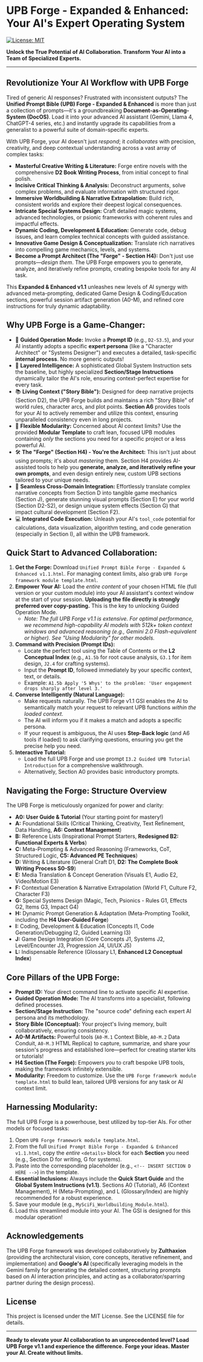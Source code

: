 # UPB Forge - Expanded & Enhanced: Your AI's Expert Operating System

[![License: MIT](https://img.shields.io/badge/License-MIT-blue.svg)](https://opensource.org/licenses/MIT)

**Unlock the True Potential of AI Collaboration. Transform Your AI into a Team of Specialized Experts.**

---

## Revolutionize Your AI Workflow with UPB Forge

Tired of generic AI responses? Frustrated with inconsistent outputs? The **Unified Prompt Bible (UPB) Forge - Expanded & Enhanced** is more than just a collection of prompts—it's a groundbreaking **Document-as-Operating-System (DocOS)**. Load it into your advanced AI assistant (Gemini, Llama 4, ChatGPT-4 series, etc.) and instantly upgrade its capabilities from a generalist to a powerful suite of domain-specific experts.

With UPB Forge, your AI doesn't just *respond*; it *collaborates* with precision, creativity, and deep contextual understanding across a vast array of complex tasks:

*   **Masterful Creative Writing & Literature:** Forge entire novels with the comprehensive **D2 Book Writing Process**, from initial concept to final polish.
*   **Incisive Critical Thinking & Analysis:** Deconstruct arguments, solve complex problems, and evaluate information with structured rigor.
*   **Immersive Worldbuilding & Narrative Extrapolation:** Build rich, consistent worlds and explore their deepest logical consequences.
*   **Intricate Special Systems Design:** Craft detailed magic systems, advanced technologies, or psionic frameworks with coherent rules and impactful effects.
*   **Dynamic Coding, Development & Education:** Generate code, debug issues, and learn complex technical concepts with guided assistance.
*   **Innovative Game Design & Conceptualization:** Translate rich narratives into compelling game mechanics, levels, and systems.
*   **Become a Prompt Architect (The "Forge" - Section H4):** Don't just use prompts—*design them*. The UPB Forge empowers you to generate, analyze, and iteratively refine prompts, creating bespoke tools for any AI task.

This **Expanded & Enhanced v1.1** unleashes new levels of AI synergy with advanced meta-prompting, dedicated Game Design & Coding/Education sections, powerful session artifact generation (A0-M), and refined core instructions for truly dynamic adaptability.

## Why UPB Forge is a Game-Changer:

*   🚀 **Guided Operation Mode:** Invoke a **Prompt ID** (e.g., `D2-S3.5`), and your AI instantly adopts a specific **expert persona** (like a "Character Architect" or "Systems Designer") and executes a detailed, task-specific **internal process**. No more generic outputs!
*   🧠 **Layered Intelligence:** A sophisticated Global System Instruction sets the baseline, but highly specialized **Section/Stage Instructions** dynamically tailor the AI's role, ensuring context-perfect expertise for every task.
*   📚 **Living Context ("Story Bible"):** Designed for deep narrative projects (Section D2), the UPB Forge builds and maintains a rich "Story Bible" of world rules, character arcs, and plot points. **Section A6** provides tools for your AI to actively remember and utilize this context, ensuring unparalleled consistency even in long projects.
*   🧩 **Flexible Modularity:** Concerned about AI context limits? Use the provided **Modular Template** to craft lean, focused UPB modules containing *only* the sections you need for a specific project or a less powerful AI.
*   🛠️ **The "Forge" (Section H4) - You're the Architect:** This isn't just about using prompts; it's about *mastering* them. Section H4 provides AI-assisted tools to help you **generate, analyze, and iteratively refine your own prompts**, and even design entirely new, custom UPB sections tailored to your unique needs.
*   🔗 **Seamless Cross-Domain Integration:** Effortlessly translate complex narrative concepts from Section D into tangible game mechanics (Section J), generate stunning visual prompts (Section E) for your world (Section D2-S2), or design unique system effects (Section G) that impact cultural development (Section F2).
*   💻 **Integrated Code Execution:** Unleash your AI's `tool_code` potential for calculations, data visualization, algorithm testing, and code generation (especially in Section I), all within the UPB framework.

## Quick Start to Advanced Collaboration:

1.  **Get the Forge:** Download `Unified Prompt Bible Forge - Expanded & Enhanced v1.1.html`. For managing context limits, also grab `UPB Forge framework module template.html`.
2.  **Empower Your AI:** Load the *entire content* of your chosen HTML file (full version or your custom module) into your AI assistant's context window at the start of your session. **Uploading the file directly is strongly preferred over copy-pasting.** This is the key to unlocking Guided Operation Mode.
    *   *Note: The full UPB Forge v1.1 is extensive. For optimal performance, we recommend high-capability AI models with 512k+ token context windows and advanced reasoning (e.g., Gemini 2.0 Flash-equivalent or higher). See "Using Modularity" for other models.*
3.  **Command with Precision (Prompt IDs):**
    *   Locate the perfect tool using the Table of Contents or the **L2 Conceptual Index** (e.g., `A1.5b` for root cause analysis, `G3.1` for item design, `J2.4` for crafting systems).
    *   Input the **Prompt ID**, followed immediately by your specific context, text, or details.
    *   Example: `A1.5b Apply '5 Whys' to the problem: 'User engagement drops sharply after level 3.'`
4.  **Converse Intelligently (Natural Language):**
    *   Make requests naturally. The UPB Forge v1.1 GSI enables the AI to semantically match your request to relevant UPB functions *within the loaded context*.
    *   The AI will inform you if it makes a match and adopts a specific persona.
    *   If your request is ambiguous, the AI uses **Step-Back logic** (and A6 tools if loaded) to ask clarifying questions, ensuring you get the precise help you need.
5.  **Interactive Tutorial:**
    *   Load the full UPB Forge and use prompt `I3.2 Guided UPB Tutorial Introduction` for a comprehensive walkthrough.
    *   Alternatively, Section A0 provides basic introductory prompts.

## Navigating the Forge: Structure Overview

The UPB Forge is meticulously organized for power and clarity:

*   **A0:** **User Guide & Tutorial** (Your starting point for mastery!)
*   **A:** Foundational Skills (Critical Thinking, Creativity, Text Refinement, Data Handling, **A6: Context Management**)
*   **B:** Reference Lists (Inspirational Prompt Starters, **Redesigned B2: Functional Experts & Verbs**)
*   **C:** Meta-Prompting & Advanced Reasoning (Frameworks, CoT, Structured Logic, **C5: Advanced PE Techniques**)
*   **D:** Writing & Literature (General Craft D1, **D2: The Complete Book Writing Process S0-S9**)
*   **E:** Media Translation & Concept Generation (Visuals E1, Audio E2, Video/Motion E3)
*   **F:** Contextual Generation & Narrative Extrapolation (World F1, Culture F2, Character F3)
*   **G:** Special Systems Design (Magic, Tech, Psionics - Rules G1, Effects G2, Items G3, Impact G4)
*   **H:** Dynamic Prompt Generation & Adaptation (Meta-Prompting Toolkit, including the **H4 User-Guided Forge**)
*   **I:** Coding, Development & Education (Concepts I1, Code Generation/Debugging I2, Guided Learning I3)
*   **J:** Game Design Integration (Core Concepts J1, Systems J2, Level/Encounter J3, Progression J4, UI/UX J5)
*   **L:** Indispensable Reference (Glossary L1, **Enhanced L2 Conceptual Index**)

## Core Pillars of the UPB Forge:

*   **Prompt ID:** Your direct command line to activate specific AI expertise.
*   **Guided Operation Mode:** The AI transforms into a specialist, following defined processes.
*   **Section/Stage Instruction:** The "source code" defining each expert AI persona and its methodology.
*   **Story Bible (Conceptual):** Your project's living memory, built collaboratively, ensuring consistency.
*   **A0-M Artifacts:** Powerful tools (`A0-M.1` Context Bible, `A0-M.2` Data Conduit, `A0-M.3` HTML Replica) to capture, summarize, and share your session's progress and established lore—perfect for creating starter kits or tutorials!
*   **H4 Section (The Forge):** Empowers *you* to craft bespoke UPB tools, making the framework infinitely extensible.
*   **Modularity:** Freedom to customize. Use the `UPB Forge framework module template.html` to build lean, tailored UPB versions for any task or AI context limit.

## Harnessing Modularity:

The full UPB Forge is a powerhouse, best utilized by top-tier AIs. For other models or focused tasks:

1.  Open `UPB Forge framework module template.html`.
2.  From the full `Unified Prompt Bible Forge - Expanded & Enhanced v1.1.html`, copy the *entire* `<details>` block for each **Section** you need (e.g., Section D for writing, G for systems).
3.  Paste into the corresponding placeholder (e.g., `<!-- INSERT SECTION D HERE -->`) in the template.
4.  **Essential Inclusions:** Always include the **Quick Start Guide** and the **Global System Instructions (v1.1)**. Sections A0 (Tutorial), A6 (Context Management), H (Meta-Prompting), and L (Glossary/Index) are highly recommended for a robust experience.
5.  Save your module (e.g., `MySciFi_Worldbuilding_Module.html`).
6.  Load this streamlined module into your AI. The GSI is designed for this modular operation!

## Acknowledgements

The UPB Forge framework was developed collaboratively by **Zulthaxion** (providing the architectural vision, core concepts, iterative refinement, and implementation) and **Google's AI** (specifically leveraging models in the Gemini family for generating the detailed content, structuring prompts based on AI interaction principles, and acting as a collaborator/sparring partner during the design process).

## License

This project is licensed under the MIT License. See the LICENSE file for details.

---

**Ready to elevate your AI collaboration to an unprecedented level? Load UPB Forge v1.1 and experience the difference.**
**Forge your ideas. Master your AI. Create without limits.**
